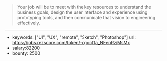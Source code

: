 >Your job will be to meet with the key resources to understand the business goals, design the user interface and experience using prototyping tools, and then communicate that vision to engineering effectively.
------
- keywords: ["UI", "UX", "remote", "Sketch", "Photoshop"]
url: https://jobs.rezscore.com/token/-cgocf1a_NEenRzjMsMx
- salary:82200
- bounty: 2500
